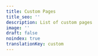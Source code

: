 ```yaml
---
title: Custom Pages
title_seo: ''
description: List of custom pages
image: ''
draft: false
noindex: true
translationKey: custom
---
```

